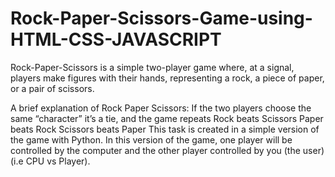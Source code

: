 # Rock-Paper-Scissors-Game-using-HTML-CSS-JAVASCRIPT
Rock-Paper-Scissors is a simple two-player game where, at a signal, players make figures with their hands, representing a rock, a piece of paper, or a pair of scissors.

A brief explanation of Rock Paper Scissors: If the two players choose the same “character” it’s a tie, and the game repeats Rock beats Scissors Paper beats Rock Scissors beats Paper This task is created in a simple version of the game with Python. In this version of the game, one player will be controlled by the computer and the other player controlled by you (the user) (i.e CPU vs Player).
